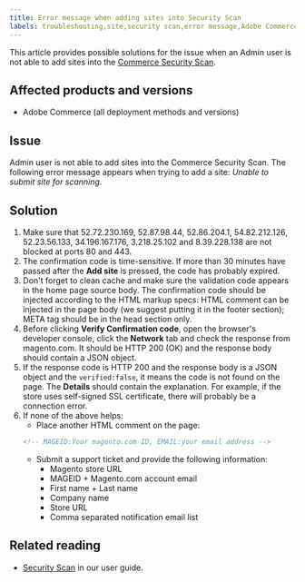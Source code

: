 ```yaml
---
title: Error message when adding sites into Security Scan
labels: troubleshooting,site,security scan,error message,Adobe Commerce,cloud infrastructure,on-premises,2.3.0,2.3.1,2.3.2,2.3.2-p2,2.3.3,2.3.3-p1,2.3.4,2.3.4-p2,2.3.5-p1,2.3.5-p2,2.3.6,2.3.6-p1,2.3.7,2.4.0,2.4.0-p1,2.4.1-p1,2.4.2,2.4.2-p1,2.3.7-p1,2.3.7-p2,2.4.1,2.4.2-p2,2.4.3,2.4.3-p1
---
```


This article provides possible solutions for the issue when an Admin user is not able to add sites into the [Commerce Security Scan](https://account.magento.com/customer/account/).

## Affected products and versions

* Adobe Commerce (all deployment methods and versions)

## Issue

Admin user is not able to add sites into the Commerce Security Scan. The following error message appears when trying to add a site: *Unable to submit site for scanning.*

## Solution

1. Make sure that 52.72.230.169, 52.87.98.44, 52.86.204.1, 54.82.212.126, 52.23.56.133, 34.196.167.176, 3.218.25.102 and 8.39.228.138 are not blocked at ports  80 and 443.
1. The confirmation code is time-sensitive. If more than 30 minutes have passed after the **Add site** is pressed, the code has probably expired.
1. Don't forget to clean cache and make sure the validation code appears in the home page source body. The confirmation code should be injected according to the HTML markup specs: HTML comment can be injected in the page body (we suggest putting it in the footer section); META tag should be in the head section only.
1. Before clicking **Verify Confirmation code**, open the browser's developer console, click the **Network** tab and check the response from magento.com. It should be HTTP 200 (OK) and the response body should contain a JSON object.
1. If the response code is HTTP 200 and the response body is a JSON object and the `verified:false`, it means the code is not found on the page. The **Details** should contain the explanation. For example, if the store uses self-signed SSL certificate, there will probably be a connection error.
1. If none of the above helps:
    * Place another HTML comment on the page:
    ```HTML
    <!-- MAGEID:Your magento.com ID, EMAIL:your email address -->
    ```
    * Submit a support ticket and provide the following information:
        * Magento store URL
        * MAGEID + Magento.com account email
        * First name + Last name
        * Company name
        * Store URL
        * Comma separated notification email list

## Related reading

* [Security Scan](https://docs.magento.com/user-guide/magento/security-scan.html) in our user guide.
